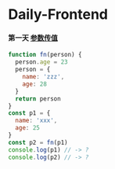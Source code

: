 # Daily-Frontend

#### 第一天 [参数传值](https://github.com/zhl1232/Daily-Frontend/issues/1)
```js
function fn(person) {
  person.age = 23
  person = {
    name: 'zzz',
    age: 28
  }
  return person
}
const p1 = {
  name: 'xxx',
  age: 25
}
const p2 = fn(p1)
console.log(p1) // -> ?
console.log(p2) // -> ?
```

